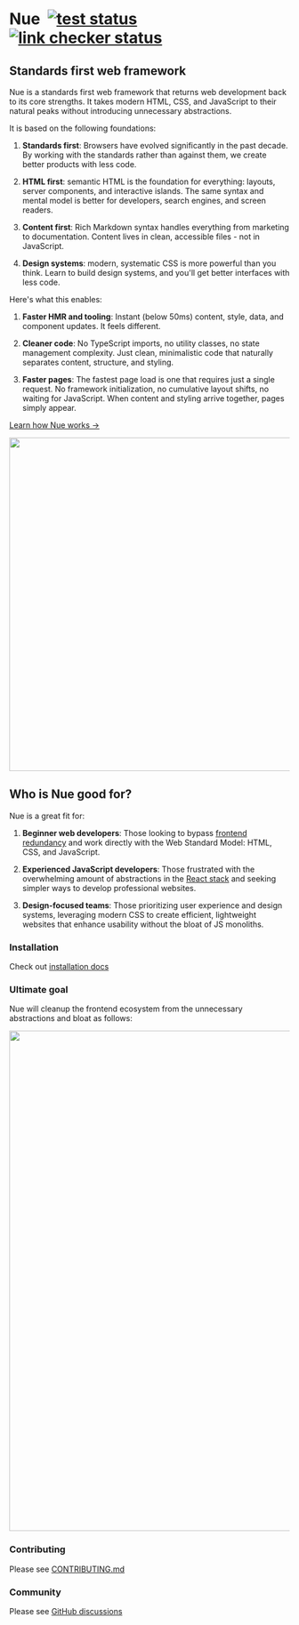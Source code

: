 
# Nue &nbsp;[![test status](https://github.com/nuejs/nue/actions/workflows/test.yaml/badge.svg?branch=master)](https://github.com/nuejs/nue/actions/workflows/test.yaml)&nbsp;[![link checker status](https://github.com/nuejs/nue/actions/workflows/links.yaml/badge.svg?branch=master)](https://github.com/nuejs/nue/actions/workflows/links.yaml)


## Standards first web framework
Nue is a standards first web framework that returns web development back to its core strengths. It takes modern HTML, CSS, and JavaScript to their natural peaks without introducing unnecessary abstractions.

It is based on the following foundations:

1. **Standards first**: Browsers have evolved significantly in the past decade. By working with the standards rather than against them, we create better products with less code.

1. **HTML first**: semantic HTML is the foundation for everything: layouts, server components, and interactive islands. The same syntax and mental model is better for developers, search engines, and screen readers.

1. **Content first**: Rich Markdown syntax handles everything from marketing to documentation. Content lives in clean, accessible files - not in JavaScript.

1. **Design systems**: modern, systematic CSS is more powerful than you think. Learn to build design systems, and you'll get better interfaces with less code.

Here's what this enables:

1. **Faster HMR and tooling**: Instant (below 50ms) content, style, data, and component updates. It feels different.

2. **Cleaner code**: No TypeScript imports, no utility classes, no state management complexity. Just clean, minimalistic code that naturally separates content, structure, and styling.

1. **Faster pages**: The fastest page load is one that requires just a single request. No framework initialization, no cumulative layout shifts, no waiting for JavaScript. When content and styling arrive together, pages simply appear.


[Learn how Nue works →](https://nuejs.org/docs/)

<a href="https://nuejs.org/docs/">
  <img src="https://nuejs.org/img/standards-first.png" width="600">
</a>


## Who is Nue good for?

Nue is a great fit for:

1. **Beginner web developers**: Those looking to bypass [frontend redundancy](https://roadmap.sh/frontend) and work directly with the Web Standard Model: HTML, CSS, and JavaScript.

2. **Experienced JavaScript developers**: Those frustrated with the overwhelming amount of abstractions in the [React stack](https://roadmap.sh/react) and seeking simpler ways to develop professional websites.

3. **Design-focused teams**: Those prioritizing user experience and design systems, leveraging modern CSS to create efficient, lightweight websites that enhance usability without the bloat of JS monoliths.



### Installation

Check out [installation docs](https://nuejs.org/docs/installation.html)

### Ultimate goal
Nue will cleanup the frontend ecosystem from the unnecessary abstractions and bloat as follows:

<a href="https://nuejs.org/vision/">
  <img src="https://nuejs.org/img/roadmap-2025-1-big.png" width="900">
</a>

### Contributing

Please see [CONTRIBUTING.md](/CONTRIBUTING.md)

### Community

Please see [GitHub discussions](https://github.com/nuejs/nue/discussions)
